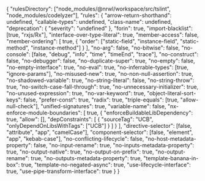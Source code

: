 {
  "rulesDirectory": ["node_modules/@nrwl/workspace/src/tslint", "node_modules/codelyzer"],
  "rules": {
    "arrow-return-shorthand": undefined,
    "callable-types": undefined,
    "class-name": undefined,
    "deprecation": {
      "severity": "undefined"
    },
    "forin": true,
    "import-blacklist": [true, "rxjs/Rx"],
    "interface-over-type-literal": true,
    "member-access": false,
    "member-ordering": [
      true,
      {
        "order": ["static-field", "instance-field", "static-method", "instance-method"]
      }
    ],
    "no-arg": false,
    "no-bitwise": false,
    "no-console": [false, "debug", "info", "time", "timeEnd", "trace"],
    "no-construct": false,
    "no-debugger": false,
    "no-duplicate-super": true,
    "no-empty": false,
    "no-empty-interface": true,
    "no-eval": true,
    "no-inferrable-types": [true, "ignore-params"],
    "no-misused-new": true,
    "no-non-null-assertion": true,
    "no-shadowed-variable": true,
    "no-string-literal": false,
    "no-string-throw": true,
    "no-switch-case-fall-through": true,
    "no-unnecessary-initializer": true,
    "no-unused-expression": true,
    "no-var-keyword": true,
    "object-literal-sort-keys": false,
    "prefer-const": true,
    "radix": true,
    "triple-equals": [true, "allow-null-check"],
    "unified-signatures": true,
    "variable-name": false,
    "nx-enforce-module-boundaries": [
      true,
      {
        "enforceBuildableLibDependency": true,
        "allow": [],
        "depConstraints": [
          {
            "sourceTag": "UCB",
            "onlyDependOnLibsWithTags": ["UCB"]
          }
        ]
      }
    ],
    "directive-selector": [false, "attribute", "app", "camelCase"],
    "component-selector": [false, "element", "app", "kebab-case"],
    "no-conflicting-lifecycle": false,
    "no-host-metadata-property": false,
    "no-input-rename": true,
    "no-inputs-metadata-property": true,
    "no-output-native": true,
    "no-output-on-prefix": true,
    "no-output-rename": true,
    "no-outputs-metadata-property": true,
    "template-banana-in-box": true,
    "template-no-negated-async": true,
    "use-lifecycle-interface": true,
    "use-pipe-transform-interface": true
  }
}

